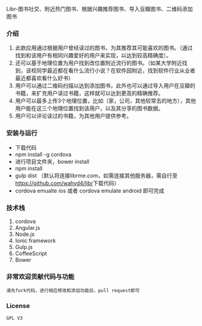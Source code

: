 
Libr-图书社交、附近热门图书、根据兴趣推荐图书、导入豆瓣图书、二维码添加图书

### 介绍

1. 此款应用通过根据用户曾经读过的图书，为其推荐其可能喜欢的图书。（通过找到和该用户有相同兴趣爱好的用户来实现，以达到较高精确度）。
2. 还可以基于地理位置为用户找到改位置附近流行的图书。（如某大学附近找到，该校同学最近都在看什么流行小说？在软件园附近，找到软件行业从业者最近都喜欢看什么好书）
3. 用户可以通过二维码扫描以达到添加图书，此外也可以通过导入用户在豆瓣的书籍，来扩充用户读过书籍，这样就可以达到更高的精确推荐。
4. 用户可以最多上传3个地理位置，比如（家，公司，其他较常去的地方），其他用户能在这三个地理位置找到该用户，以及其分享的图书数据。
5. 用户可以评论读过的书籍，为其他用户提供参考。

### 安装与运行

- 下载代码
- npm install -g cordova
- 进行项目文件夹，bower install
- npm install
- gulp dist （默认将连接librme.com，如需连接其他服务器，需自行至<https://github.com/wahyd4/libr>下载代码）
- cordova emualte ios 或者 cordova emulate android 即可完成

### 技术栈

1. cordova
2. Angular.js
3. Node.js
4. Ionic framework
5. Gulp.js
6. CoffeeScript
7. Bower


### 非常欢迎贡献代码与功能

    请先fork代码，进行相应修改和添加功能后，pull request即可

### License
    GPL V3